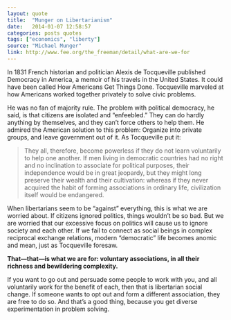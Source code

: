 ```yaml
---
layout: quote
title:  "Munger on Libertarianism"
date:   2014-01-07 12:58:57
categories: posts quotes
tags: ["economics", "liberty"]
source: "Michael Munger"
link: http://www.fee.org/the_freeman/detail/what-are-we-for
---
```


In 1831 French historian and politician Alexis de Tocqueville published Democracy in America, a memoir of his travels in the United States. It could have been called How Americans Get Things Done. Tocqueville marveled at how Americans worked together privately to solve civic problems.

He was no fan of majority rule. The problem with political democracy, he said, is that citizens are isolated and “enfeebled.” They can do hardly anything by themselves, and they can’t force others to help them. He admired the American solution to this problem: Organize into private groups, and leave government out of it. As Tocqueville put it:

<blockquote>They all, therefore, become powerless if they do not learn voluntarily to help one another. If men living in democratic countries had no right and no inclination to associate for political purposes, their independence would be in great jeopardy, but they might long preserve their wealth and their cultivation: whereas if they never acquired the habit of forming associations in ordinary life, civilization itself would be endangered.</blockquote>

When libertarians seem to be “against” everything, this is what we are worried about. If citizens ignored politics, things wouldn’t be so bad. But we are worried that our excessive focus on politics will cause us to ignore society and each other. If we fail to connect as social beings in complex reciprocal exchange relations, modern “democratic” life becomes anomic and mean, just as Tocqueville foresaw.

<b>That—that—is what we are for: voluntary associations, in all their richness and bewildering complexity.</b>

If you want to go out and persuade some people to work with you, and all voluntarily work for the benefit of each, then that is libertarian social change. If someone wants to opt out and form a different association, they are free to do so. And that’s a good thing, because you get diverse experimentation in problem solving.